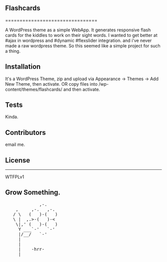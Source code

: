 ## Flashcards
================================

A WordPress theme as a simple WebApp.
It generates responsive flash cards for the kiddles to work on their sight words.
I wanted to get better at #ajax in wordpress and #dynamic #flexslider integration.
and i've never made a raw wordpress theme.
So this seemed like a simple project for such a thing.

Installation
-------------------------

It's a WordPress Theme, zip and upload via Appearance -> Themes -> Add New Theme, then activate.
OR copy files into /wp-content/themes/flashcards/ and then activate.

Tests
-------------------------
Kinda.

Contributors
-------------------------
email me.

## License
-------------------------
WTFPLv1

Grow Something.
-------------------------
<pre>
             ,-.
    ,     ,-.   ,-.
   / \   (   )-(   )
   \ |  ,.>-(   )-<
    \|,' (   )-(   )
     Y ___`-'   `-'
     |/__/   `-'
     |
     |
     |    -hrr-
  ___|_____________
</pre>


